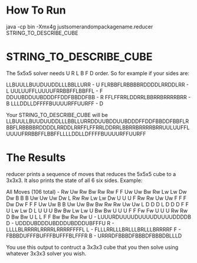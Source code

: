 
How To Run
==========
java -cp bin -Xmx4g justsomerandompackagename.reducer STRING_TO_DESCRIBE_CUBE


STRING_TO_DESCRIBE_CUBE
=======================
The 5x5x5 solver needs U R L B F D order. So for example if your sides are:

LLBUULLBUUDUUDDLLLBBLLURR - U
FLRBBFLRBBBBRDDDDLRRDDLRR - L
UULUUFFLUUUUFRRBBFFLBBFFL - F
DDUUBDDUUBDDDFFDDFBBDDFBB - R
FFLFFRRLDDRRLBBRRBRRRRBRR - B
LLLDDLLDFFFFBUUUURFFUURFF - D

Your STRING_TO_DESCRIBE_CUBE will be LLBUULLBUUDUUDDLLLBBLLURRDDUUBDDUUBDDDFFDDFBBDDFBBFLRBBFLRBBBBRDDDDLRRDDLRRFFLFFRRLDDRRLBBRRBRRRRBRRUULUUFFLUUUUFRRBBFFLBBFFLLLLDDLLDFFFFBUUUURFFUURFF


The Results
===========
reducer prints a sequence of moves that reduces the 5x5x5 cube to a 3x3x3. It
also prints the state of all 6 six sides.  Example:

All Moves (106 total) - Rw Uw Rw Bw Rw Rw F F Uw Uw Bw Rw Lw Lw Dw Dw B B B Uw Uw Uw Dw L Rw Rw Lw Lw Dw U U U F Rw Rw Uw Uw F F F Dw Dw F F F Uw Uw B B Uw Uw Bw Bw Rw Rw Uw Uw L D D D L D D D F F U Lw Lw D L U U U Bw Bw Lw Lw U Bw Bw U U U F F Fw Fw U U U Rw Rw D Bw Bw U L L F F Bw Bw Rw Rw
U - LUUURDUUUUDUUUUDUUUUDDDDB
D - UDDDUBDDDUBDDDUBDDDUBFFFU
R - LLLLBLRRRRLRRRRLRRRRFFFFL
L - FLLLRRLLLBRLLLBRLLLBRRRRF
F - FBBBDUFFFBUFFFBUFFFBLFFFR
B - URRRDFBBBDFBBBDFBBBDBLLLD

You use this output to contruct a 3x3x3 cube that you then solve using
whatever 3x3x3 solver you wish.
